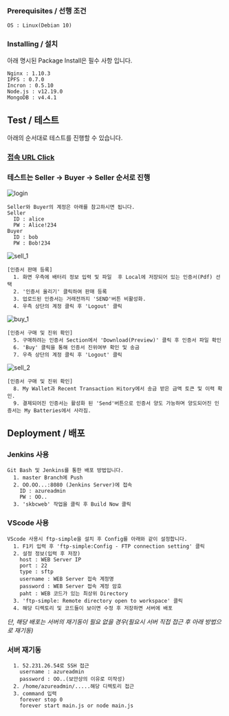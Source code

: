 ### Prerequisites / 선행 조건

```
OS : Linux(Debian 10)
```

### Installing / 설치

아래 명시된 Package Install은 필수 사항 입니다.

```
Nginx : 1.10.3
IPFS : 0.7.0
Incron : 0.5.10
Node.js : v12.19.0
MongoDB : v4.4.1
```

## Test / 테스트

아래의 순서대로 테스트를 진행할 수 있습니다.
### [접속 URL Click](http://52.231.26.54:3000/)

### 테스트는 Seller -> Buyer -> Seller 순서로 진행
![login](https://user-images.githubusercontent.com/41175032/99395632-0f77c100-2924-11eb-842e-3499b5852608.PNG)
```
Seller와 Buyer의 계정은 아래를 참고하시면 됩니다.
Seller
  ID : alice
  PW : Alice!234
Buyer
  ID : bob
  PW : Bob!234
```
![sell_1](https://user-images.githubusercontent.com/41175032/99398815-359f6000-2928-11eb-98d5-d999f83a91d4.png)
```
[인증서 판매 등록]
  1. 화면 우측에 배터리 정보 입력 및 파일  후 Local에 저장되어 있는 인증서(Pdf) 선택
  2. '인증서 올리기' 클릭하여 판매 등록
  3. 업로드된 인증서는 거래전까지 'SEND'버튼 비활성화.
  4. 우측 상단의 계정 클릭 후 'Logout' 클릭
```
![buy_1](https://user-images.githubusercontent.com/41175032/99398812-346e3300-2928-11eb-8ec8-39db03b2bf04.png)
```
[인증서 구매 및 진위 확인]
  5. 구매하려는 인증서 Section에서 'Download(Preview)' 클릭 후 인증서 파일 확인
  6. 'Buy' 클릭을 통해 인증서 진위여부 확인 및 송금
  7. 우측 상단의 계정 클릭 후 'Logout' 클릭
```
![sell_2](https://user-images.githubusercontent.com/41175032/99398818-3637f680-2928-11eb-9e21-d0de5af8d25b.png)
```
[인증서 구매 및 진위 확인]
  8. My Wallet과 Recent Transaction Hitory에서 송금 받은 금액 토큰 및 이력 확인.
  9. 결제되어진 인증서는 활성화 된 'Send'버튼으로 인증서 양도 가능하며 양도되어진 인증서는 My Batteries에서 사라짐.
```

## Deployment / 배포

### Jenkins 사용
```
Git Bash 및 Jenkins를 통한 배포 방법입니다.
  1. master Branch에 Push
  2. OO.OO...:8080 (Jenkins Server)에 접속
    ID : azureadmin
    PW : OO..
  3. 'skbcweb' 작업을 클릭 후 Build Now 클릭
```
### VScode 사용
```
VScode 사용시 ftp-simple을 설치 후 Config를 아래와 같이 설정합니다.
  1. F1키 입력 후 'ftp-simple:Config - FTP connection setting' 클릭
  2. 설정 정보(입력 후 저장)
    host : WEB Server IP
    port : 22
    type : sftp
    username : WEB Server 접속 계정명
    password : WEB Server 접속 계정 암호
    paht : WEB 코드가 있는 최상위 Directory
  3. 'ftp-simple: Remote directory open to workspace' 클릭
  4. 해당 디렉토리 및 코드들이 보이면 수정 후 저장하면 서버에 배포
```
*단, 해당 배포는 서버의 재기동이 필요 없을 경우(필요시 서버 직접 접근 후 아래 방법으로 재기동)*
### 서버 재기동
```
  1. 52.231.26.54로 SSH 접근
    username : azureadmin
    password : OO..(보안상의 이유로 미작성)
  2. /home/azureadmin/.....해당 디렉토리 접근
  3. command 입력
    forever stop 0
    forever start main.js or node main.js
```
